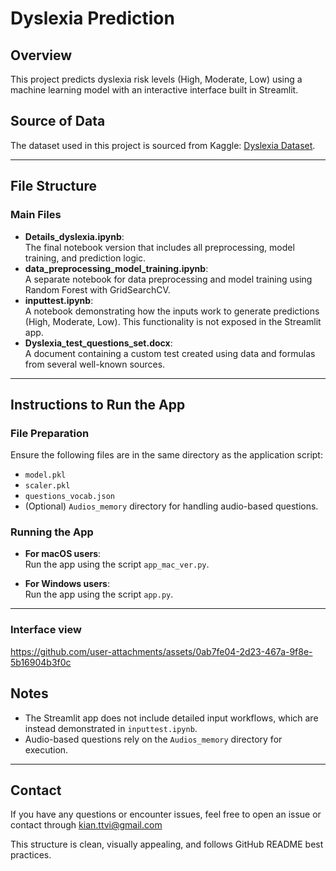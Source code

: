 # Dyslexia Prediction

## Overview
This project predicts dyslexia risk levels (High, Moderate, Low) using a machine learning model with an interactive interface built in Streamlit.

## Source of Data
The dataset used in this project is sourced from Kaggle: [Dyslexia Dataset](https://www.kaggle.com/datasets/thenikhilnj45/dyslexiaproject).

---

## File Structure
### Main Files
- **Details_dyslexia.ipynb**:  
  The final notebook version that includes all preprocessing, model training, and prediction logic.
- **data_preprocessing_model_training.ipynb**:  
  A separate notebook for data preprocessing and model training using Random Forest with GridSearchCV.
- **inputtest.ipynb**:  
  A notebook demonstrating how the inputs work to generate predictions (High, Moderate, Low). This functionality is not exposed in the Streamlit app.
- **Dyslexia_test_questions_set.docx**:  
  A document containing a custom test created using data and formulas from several well-known sources.

---

## Instructions to Run the App
### File Preparation
Ensure the following files are in the same directory as the application script:
- `model.pkl`
- `scaler.pkl`
- `questions_vocab.json`
- (Optional) `Audios_memory` directory for handling audio-based questions.

### Running the App
- **For macOS users**:  
  Run the app using the script `app_mac_ver.py`.
  
- **For Windows users**:  
  Run the app using the script `app.py`.

---
### Interface view
https://github.com/user-attachments/assets/0ab7fe04-2d23-467a-9f8e-5b16904b3f0c


## Notes
- The Streamlit app does not include detailed input workflows, which are instead demonstrated in `inputtest.ipynb`.
- Audio-based questions rely on the `Audios_memory` directory for execution.

---

## Contact
If you have any questions or encounter issues, feel free to open an issue or contact through kian.ttvi@gmail.com


This structure is clean, visually appealing, and follows GitHub README best practices.




